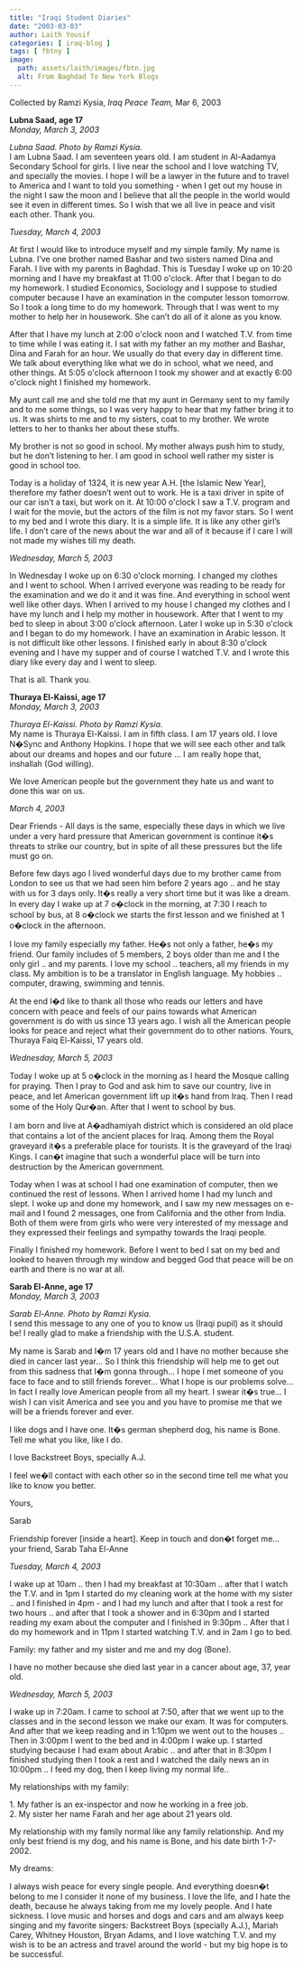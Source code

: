 ```yaml
---
title: "Iraqi Student Diaries"
date: "2003-03-03"
author: Laith Yousif
categories: [ iraq-blog ]
tags: [ fbtny ]
image:
  path: assets/laith/images/fbtn.jpg
  alt: From Baghdad To New York Blogs
---
```


  
Collected by Ramzi Kysia, _Iraq Peace Team,_ Mar 6, 2003  
  
**Lubna Saad, age 17**  
_Monday, March 3, 2003_  
  
  
_Lubna Saad. Photo by Ramzi Kysia._  
I am Lubna Saad. I am seventeen years old. I am student in Al-Aadamya Secondary School for girls. I live near the school and I love watching TV, and specially the movies. I hope I will be a lawyer in the future and to travel to America and I want to told you something - when I get out my house in the night I saw the moon and I believe that all the people in the world would see it even in different times. So I wish that we all live in peace and visit each other. Thank you.  
  
_Tuesday, March 4, 2003_  
  
At first I would like to introduce myself and my simple family. My name is Lubna. I’ve one brother named Bashar and two sisters named Dina and Farah. I live with my parents in Baghdad. This is Tuesday I woke up on 10:20 morning and I have my breakfast at 11:00 o'clock. After that I began to do my homework. I studied Economics, Sociology and I suppose to studied computer because I have an examination in the computer lesson tomorrow. So I took a long time to do my homework. Through that I was went to my mother to help her in housework. She can’t do all of it alone as you know.  
  
After that I have my lunch at 2:00 o'clock noon and I watched T.V. from time to time while I was eating it. I sat with my father an my mother and Bashar, Dina and Farah for an hour. We usually do that every day in different time. We talk about everything like what we do in school, what we need, and other things. At 5:05 o'clock afternoon I took my shower and at exactly 6:00 o'clock night I finished my homework.  
  
My aunt call me and she told me that my aunt in Germany sent to my family and to me some things, so I was very happy to hear that my father bring it to us. It was shirts to me and to my sisters, coat to my brother. We wrote letters to her to thanks her about these stuffs.  
  
My brother is not so good in school. My mother always push him to study, but he don’t listening to her. I am good in school well rather my sister is good in school too.  
  
Today is a holiday of 1324, it is new year A.H. \[the Islamic New Year\], therefore my father doesn’t went out to work. He is a taxi driver in spite of our car isn’t a taxi, but work on it. At 10:00 o'clock I saw a T.V. program and I wait for the movie, but the actors of the film is not my favor stars. So I went to my bed and I wrote this diary. It is a simple life. It is like any other girl’s life. I don’t care of the news about the war and all of it because if I care I will not made my wishes till my death.  
  
_Wednesday, March 5, 2003_  
  
In Wednesday I woke up on 6:30 o'clock morning. I changed my clothes and I went to school. When I arrived everyone was reading to be ready for the examination and we do it and it was fine. And everything in school went well like other days. When I arrived to my house I changed my clothes and I have my lunch and I help my mother in housework. After that I went to my bed to sleep in about 3:00 o'clock afternoon. Later I woke up in 5:30 o'clock and I began to do my homework. I have an examination in Arabic lesson. It is not difficult like other lessons. I finished early in about 8:30 o'clock evening and I have my supper and of course I watched T.V. and I wrote this diary like every day and I went to sleep.  
  
That is all. Thank you.  
  
**Thuraya El-Kaissi, age 17**  
_Monday, March 3, 2003_  
  
  
_Thuraya El-Kaissi. Photo by Ramzi Kysia._  
My name is Thuraya El-Kaissi. I am in fifth class. I am 17 years old. I love N�Sync and Anthony Hopkins. I hope that we will see each other and talk about our dreams and hopes and our future … I am really hope that, inshallah (God willing).  
  
We love American people but the government they hate us and want to done this war on us.  
  
_March 4, 2003_  
  
Dear Friends - All days is the same, especially these days in which we live under a very hard pressure that American government is continue it�s threats to strike our country, but in spite of all these pressures but the life must go on.  
  
Before few days ago I lived wonderful days due to my brother came from London to see us that we had seen him before 2 years ago .. and he stay with us for 3 days only. It�s really a very short time but it was like a dream. In every day I wake up at 7 o�clock in the morning, at 7:30 I reach to school by bus, at 8 o�clock we starts the first lesson and we finished at 1 o�clock in the afternoon.  
  
I love my family especially my father. He�s not only a father, he�s my friend. Our family includes of 5 members, 2 boys older than me and I the only girl .. and my parents. I love my school .. teachers, all my friends in my class. My ambition is to be a translator in English language. My hobbies .. computer, drawing, swimming and tennis.  
  
At the end I�d like to thank all those who reads our letters and have concern with peace and feels of our pains towards what American government is do with us since 13 years ago. I wish all the American people looks for peace and reject what their government do to other nations. Yours, Thuraya Faiq El-Kaissi, 17 years old.  
  
_Wednesday, March 5, 2003_  
  
Today I woke up at 5 o�clock in the morning as I heard the Mosque calling for praying. Then I pray to God and ask him to save our country, live in peace, and let American government lift up it�s hand from Iraq. Then I read some of the Holy Qur�an. After that I went to school by bus.  
  
I am born and live at A�adhamiyah district which is considered an old place that contains a lot of the ancient places for Iraq. Among them the Royal graveyard it�s a preferable place for tourists. It is the graveyard of the Iraqi Kings. I can�t imagine that such a wonderful place will be turn into destruction by the American government.  
  
Today when I was at school I had one examination of computer, then we continued the rest of lessons. When I arrived home I had my lunch and slept. I woke up and done my homework, and I saw my new messages on e-mail and I found 2 messages, one from California and the other from India. Both of them were from girls who were very interested of my message and they expressed their feelings and sympathy towards the Iraqi people.  
  
Finally I finished my homework. Before I went to bed I sat on my bed and looked to heaven through my window and begged God that peace will be on earth and there is no war at all.  
  
**Sarab El-Anne, age 17**  
_Monday, March 3, 2003_  
  
  
_Sarab El-Anne. Photo by Ramzi Kysia._  
I send this message to any one of you to know us (Iraqi pupil) as it should be! I really glad to make a friendship with the U.S.A. student.  
  
My name is Sarab and I�m 17 years old and I have no mother because she died in cancer last year… So I think this friendship will help me to get out from this sadness that I�m gonna through… I hope I met someone of you face to face and to still friends forever… What I hope is our problems solve… In fact I really love American people from all my heart. I swear it�s true… I wish I can visit America and see you and you have to promise me that we will be a friends forever and ever.  
  
I like dogs and I have one. It�s german shepherd dog, his name is Bone. Tell me what you like, like I do.  
  
I love Backstreet Boys, specially A.J.  
  
I feel we�ll contact with each other so in the second time tell me what you like to know you better.  
  
Yours,  
  
Sarab  
  
Friendship forever \[inside a heart\]. Keep in touch and don�t forget me… your friend, Sarab Taha El-Anne  
  
_Tuesday, March 4, 2003_  
  
I wake up at 10am .. then I had my breakfast at 10:30am .. after that I watch the T.V. and in 1pm I started do my cleaning work at the home with my sister .. and I finished in 4pm - and I had my lunch and after that I took a rest for two hours .. and after that I took a shower and in 6:30pm and I started reading my exam about the computer and I finished in 9:30pm .. After that I do my homework and in 11pm I started watching T.V. and in 2am I go to bed.  
  
Family: my father and my sister and me and my dog (Bone).  
  
I have no mother because she died last year in a cancer about age, 37, year old.  
  
_Wednesday, March 5, 2003_  
  
I wake up in 7:20am. I came to school at 7:50, after that we went up to the classes and in the second lesson we make our exam. It was for computers. And after that we keep reading and in 1:10pm we went out to the houses .. Then in 3:00pm I went to the bed and in 4:00pm I wake up. I started studying because I had exam about Arabic .. and after that in 8:30pm I finished studying then I took a rest and I watched the daily news an in 10:00pm .. I feed my dog, then I keep living my normal life..  
  
My relationships with my family:  
  
1\. My father is an ex-inspector and now he working in a free job.  
2\. My sister her name Farah and her age about 21 years old.  
  
My relationship with my family normal like any family relationship. And my only best friend is my dog, and his name is Bone, and his date birth 1-7-2002. 
  
My dreams:  
  
I always wish peace for every single people. And everything doesn�t belong to me I consider it none of my business. I love the life, and I hate the death, because he always taking from me my lovely people. And I hate sickness. I love music and horses and dogs and cars and am always keep singing and my favorite singers: Backstreet Boys (specially A.J.), Mariah Carey, Whitney Houston, Bryan Adams, and I love watching T.V. and my wish is to be an actress and travel around the world - but my big hope is to be successful.
